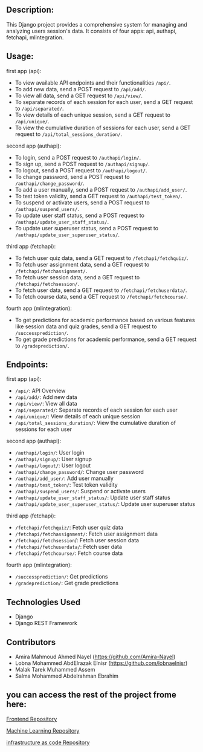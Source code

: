 ## Description:
This Django project provides a comprehensive system for managing and analyzing users session's data. It consists of four apps: api, authapi, fetchapi, mlintegration.

## Usage:
first app (api):
- To view available API endpoints and their functionalities `/api/`.
- To add new data, send a POST request to `/api/add/`.
- To view all data, send a GET request to `/api/view/`.
- To separate records of each session for each user, send a GET request to `/api/separated/`.
- To view details of each unique session, send a GET request to `/api/unique/`.
- To view the cumulative duration of sessions for each user, send a GET request to `/api/total_sessions_duration/`.

second app (authapi):
- To login, send a POST request to `/authapi/login/`.
- To sign up, send a POST request to `/authapi/signup/`.
- To logout, send a POST request to `/authapi/logout/`.
- To change password, send a POST request to `/authapi/change_password/`.
- To add a user manually, send a POST request to `/authapi/add_user/`.
- To test token validity, send a GET request to `/authapi/test_token/`.
- To suspend or activate users, send a POST request to `/authapi/suspend_users/`.
- To update user staff status, send a POST request to `/authapi/update_user_staff_status/`.
- To update user superuser status, send a POST request to `/authapi/update_user_superuser_status/`.
 
third app (fetchapi):
- To fetch user quiz data, send a GET request to `/fetchapi/fetchquiz/`.
- To fetch user assignment data, send a GET request to `/fetchapi/fetchassignment/`.
- To fetch user session data, send a GET request to `/fetchapi/fetchsession/`.
- To fetch user data, send a GET request to `/fetchapi/fetchuserdata/`.
- To fetch course data, send a GET request to `/fetchapi/fetchcourse/`.
  
fourth app (mlintegration):
- To get predictions for academic performance based on various features like session data and quiz grades, send a GET request to `/successprediction/`.
- To get grade predictions for academic performance, send a GET request to `/gradeprediction/`.


## Endpoints:
first app (api):
- `/api/`: API Overview
- `/api/add/`: Add new data
- `/api/view/`: View all data
- `/api/separated/`: Separate records of each session for each user
- `/api/unique/`: View details of each unique session
- `/api/total_sessions_duration/`: View the cumulative duration of sessions for each user

second app (authapi):
- `/authapi/login/`: User login
- `/authapi/signup/`: User signup
- `/authapi/logout/`: User logout
- `/authapi/change_password/`: Change user password
- `/authapi/add_user/`: Add user manually
- `/authapi/test_token/`: Test token validity
- `/authapi/suspend_users/`: Suspend or activate users
- `/authapi/update_user_staff_status/`: Update user staff status
- `/authapi/update_user_superuser_status/`: Update user superuser status

third app (fetchapi):
- `/fetchapi/fetchquiz/`: Fetch user quiz data
- `/fetchapi/fetchassignment/`: Fetch user assignment data
- `/fetchapi/fetchsession`/: Fetch user session data
- `/fetchapi/fetchuserdata/`: Fetch user data
- `/fetchapi/fetchcourse/`: Fetch course data

fourth app (mlintegration):
- `/successprediction/`: Get predictions
- `/gradeprediction/`: Get grade predictions


## Technologies Used
- Django
- Django REST Framework


## Contributors
- Amira Mahmoud Ahmed Nayel  (https://github.com/Amira-Nayel)
- Lobna Mohammed AbdElrazak Elnisr  (https://github.com/lobnaelnisr)
- Malak Tarek Muhammed Assem
- Salma Mohammed Abdelrahman Ebrahim


## you can access the rest of the project frome here:
[Frontend Repository](https://github.com/Amira-Nayel/frontend-insight-learn.git)

[Machine Learning Repository](https://github.com/Amira-Nayel/machine-learning-insight-learn.git)

[infrastructure as code Repository](https://github.com/Amira-Nayel/infrastructure-as-code-.git)

